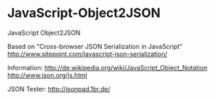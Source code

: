 JavaScript-Object2JSON
======================

JavaScript Object2JSON

Based on "Cross-browser JSON Serialization in JavaScript"
http://www.sitepoint.com/javascript-json-serialization/

Information:
http://de.wikipedia.org/wiki/JavaScript_Object_Notation
http://www.json.org/js.html

JSON Tester:
http://jsonpad.1br.de/
